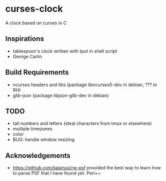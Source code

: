 curses-clock
============

A clock based on curses in C

Inspirations
------------

* tablespoon's clock written with tput in shell script
* George Carlin

Build Requirements
------------------

* ncurses headers and libs (package libncurses5-dev in debian, ??? in RH)
* glib-json (package libjson-glib-dev in debian)

TODO
----

* tall numbers and letters (steal characters from tmux or elsewhere)
* multiple timezones
* color
* BUG: handle window resizing

Acknowledgements
----------------
* https://github.com/talamus/rw-psf provided the best way to learn how to parse PSF that I have found yet.  Perl++
